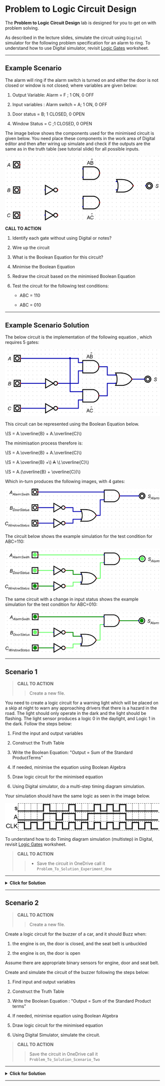 # Problem to Logic Circuit Design

The **Problem to Logic Circuit Design** lab is designed for you to get on with problem solving.

As described in the lecture slides, simulate the circuit using `Digital` simulator for the following problem specification for an alarm to ring. To understand how to use Digital simulator, revisit [Logic Gates](../Logic_Gates/Logic_Gates.md) worksheet.

---

## Example Scenario

The alarm will ring if the alarm switch is turned on and either the door is not closed or window is not closed; where variables are given below:

1.  Output Variable: Alarm = F ; 1 ON, 0 OFF
<p></p>

2.  Input variables : Alarm switch = A; 1 ON, 0 OFF
<p></p>

3.  Door status = B; 1 CLOSED, 0 OPEN
<p></p>

4.  Window Status = C ;1 CLOSED, 0 OPEN
<p></p>

The image below shows the components used for the minimised circuit is given below. You need place these components in the work area of Digital editor and then after wiring up simulate and check if the outputs are the same as in the truth table (see tutorial slide) for all possible inputs.

![Scenario Template Circuit](Figures/Template.PNG)


**CALL TO ACTION**

1.  Identify each gate without using Digital or notes?
<p></p>

2.  Wire up the circuit
<p></p>

3.  What is the Boolean Equation for this circuit?
<p></p>

4.  Minimise the Boolean Equation
<p></p>

5.  Redraw the circuit based on the minimised Boolean Equation
<p></p>

6.  Test the circuit for the following test conditions:

    -   ABC = 110

    -   ABC = 010

---

## Example Scenario Solution

The below circuit is the implementation of the following equation , which requires 5 gates:

![Scenario Template Circuit Wired-Up](Figures/TemplateWiredUp.PNG)

This circuit can be represented using the Boolean Equation below.

\\(S = A.\overline{B} + A.\overline{C}\\)

The minimisation process therefore is:

\\(S = A.\overline{B} + A.\overline{C}\\)

\\(S = A.\overline{B} +\\) ~~A~~ \\(.\overline{C}\\)

\\(S = A.(\overline{B} + \overline{C})\\)

Which in-turn produces the following images, with 4 gates:

![Scenario Template Circuit Minimised](Figures/MinimisedTemplate.PNG)

The circuit below shows the example simulation for the test condition for ABC=110:

![Scenario Template Circuit Minimised 110](Figures/Minimised110Template.PNG)

The same circuit with a change in input status shows the example simulation for the test condition for ABC=010:

![Scenario Template Circuit Minimised 010](Figures/Minimised010Template.PNG)

---
## Scenario 1

> **CALL TO ACTION**
>> Create a new file.

You need to create a logic circuit for a warning light which will be placed on a skip at night to warn any approaching drivers that there is a hazard in the road. The light should only operate in the dark and the light should be flashing. The light sensor produces a logic 0 in the daylight, and Logic 1 in the dark. Follow the steps below:

1.  Find the input and output variables
<p></p>

2.  Construct the Truth Table
<p></p>

3.  Write the Boolean Equation: \"Output = Sum of the Standard ProductTerms\"
<p></p>

4.  If needed, minimise the equation using Boolean Algebra
<p></p>

5.  Draw logic circuit for the minimised equation
<p></p>

6.  Using Digital simulator, do a multi-step timing diagram simulation.

Your simulation should have the same logic as seen in the image below.
    
![Step 6 Timing Example](Figures/ClockTemplate.PNG)

To understand how to do Timing diagram simulation (multistep) in Digital, revisit [Logic Gates](../Logic_Gates/Logic_Gates.md#exercise-four-experimentation) worksheet.

> **CALL TO ACTION**
>> - Save the circuit in OneDrive call it `Problem_To_Solution_Experiment_One`

---
<details>
<summary><b>Click for Solution</b></summary>
<p></p>

To identify you could create a simple block diagram of the system like below:

![](./Figures/Scenario_1_Block_Diagram.png)

You will notice that the two inputs have now been given a letter so that we can identify them in a truth table. In this case there are only two inputs, and therefore there will be four possible combinations of A and B that we have to consider. The next stage is to construct a truth table to show all the possible input conditions and for each set of inputs determine when an output is required.

|**Input A**  | **Input B** |  **Output S** |  **Comments**|
|------------- |-------------| -------------- |-----|
|0 |0 |0|Light Sensor (**A**) = 0 \\(\equiv\\) Daylight, Pulse Generator **B**) = 0 \\(\equiv\\) Off, Output **S** = 0 Off |
|0 |1 |0|Light Sensor (**A**) = 1 \\(\equiv\\) Dark, Pulse Generator **B**) = 0 \\(\equiv\\) Off, Output **S** = 0 Off |
|1 |0 |0|Light Sensor (**A**) = 0 \\(\equiv\\) Daylight, Pulse Generator **B**) = 1 \\(\equiv\\) On, Output **S** = 0 Off |
|1 |1 |0|Light Sensor (**A**) = 1 \\(\equiv\\) Daylight, Pulse Generator **B**) = 1 \\(\equiv\\) On, Output **S** = 1 On Z |

From the truth table we can get the Boolean Equation, remember we only need to write out the equation where there is a **1** in the Output column.

\\(S = A.B\\)

Only one product term so this is the minimised equation, and you should be able to identify the logic gate from the truth table and the Boolean Algebra. See the image directly below for the logic gate solution:

![](./Figures/Scenario_1_Realisition_Block_Diagram.png)

Now you should be able to create the circuit in in Digital like the following image:

![Scenario 1 Circuit](Figures/Scenario1_circuit.PNG)

Notice that the circuit contains a `D` attached to the clock so that you can reproduce the .

</details>

---

## Scenario 2


> **CALL TO ACTION**
>> Create a new file.


Create a logic circuit for the buzzer of a car, and it should Buzz when:

1.  the engine is on, the door is closed, and the seat belt is unbuckled
<p></p>

2.  the engine is on, the door is open

Assume there are appropriate binary sensors for engine, door and seat belt. 

Create and simulate the circuit of the buzzer following the steps
below:

1.  Find input and output variables
<p></p>

2.  Construct the Truth Table
<p></p>

3.  Write the Boolean Equation : "Output = Sum of the Standard Product terms"
<p></p>

4.  If needed, minimise equation using Boolean Algebra
<p></p>

5.  Draw logic circuit for the minimised equation
<p></p>

6.  Using Digital Simulator, simulate the circuit.

> **CALL TO ACTION**
>> Save the circuit in OneDrive call it `Problem_To_Solution_Scenario_Two`

---
<details>
<summary><b>Click for Solution</b></summary>
<p></p>

Finding input and output variables:

1.  **Output**, Buzzer , S = 1 means ON, 0 means OFF
<p></p>

2.  **Inputs**, Engine Key, A = 1 means ON, 0 means OFF
<p></p>

  - Car Door, B=1 means Open, 0 means Closed
  - 
  - Seat belt , C=1 means buckled, 0 means Unbuckled

Using the list of input and output variables the truth table can be created:

|**A** | **B** | **C**|  **S** |
|------|-------|------| -------|
|0     | 0     | 0    | 0  |
|0     | 0     | 1    | 0  |
|0     | 1     | 0    | 0  |
|0     | 1     | 1    | 0  |
|1     | 0     | 0    | 1  |
|1     | 0     | 1    | 0  |
|1     | 1     | 0    | 1  |
|1     | 1     | 1    | 1  |                   
                                                   
From the truth table the Boolean Equation can now be derived using the `Sum of the Standard Product Terms`:

\\(S = ABC + AB\overline{C} + A\overline{B} \overline{C}\\)

\\(S = ABC + \\)~~AB~~ \\(\overline{C} + A\overline{B} \overline{C}\\) (remember: \\(\overline{C} + C = 1)\\)

\\(S = AB(C +\overline{C}) + A\overline{B} \overline{C}\\)

\\(S = AB(1) + A\overline{B} \overline{C}\\)

\\(S = AB + A\overline{B} \overline{C}\\)

\\(S = AB + \\) ~~A~~ \\(\overline{B} \overline{C}\\)

\\(S = A(B + \overline{B} \overline{C})\\)

\\(S = A(B +\\) ~~B~~ \\(\overline{C})\\)

(remember: a literal on its own cancels its inverted version).

\\(S = A(B + \overline{C})\\)

The first image shows the logic circuit implementation of the minimised Boolean Equation:

![Scenario 2 Circuit](Figures/Scenario2_circuit.PNG)

The image below shows the example simulation for the test condition for ABC=100:

![Scenario 2 Circuit 100](Figures/Scenario2_circuit_100.PNG)

Penultimately, the circuit shows the example simulation for the test condition for ABC=100:

![Scenario 2 Circuit 101](Figures/Scenario2_circuit_101.PNG)

Finally, the image below shows the example simulation for the test condition for ABC=100:

![Scenario 2 Circuit 110](Figures/Scenario2_circuit_110.PNG)

</details>

---